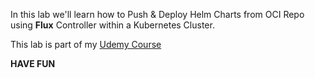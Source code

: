

In this lab we'll learn how to Push & Deploy Helm Charts from OCI Repo using **Flux** Controller within a Kubernetes Cluster.

This lab is part of my [Udemy Course](https://www.udemy.com/user/siddharth-barahalikar/)

**HAVE FUN**
